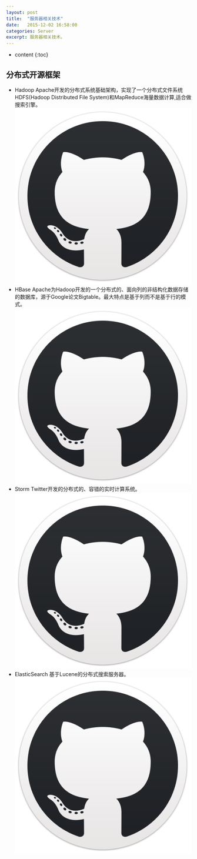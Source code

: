 ```yaml
---
layout: post
title:  "服务器相关技术"
date:   2015-12-02 16:58:00
categories: Server
excerpt: 服务器相关技术。
---
```


* content
{:toc}

## 分布式开源框架
- Hadoop Apache开发的分布式系统基础架构，实现了一个分布式文件系统HDFS(Hadoop Distributed File System)和MapReduce海量数据计算,适合做搜索引擎。   [![github][1]](https://github.com/apache/hadoop)
- HBase Apache为Hadoop开发的一个分布式的、面向列的非结构化数据存储的数据库，源于Google论文Bigtable。最大特点是基于列而不是基于行的模式。   [![github][1]](https://github.com/apache/hbase)
- Storm Twitter开发的分布式的、容错的实时计算系统。   [![github][1]](https://github.com/apache/storm)
- ElasticSearch 基于Lucene的分布式搜索服务器。   [![github][1]](https://github.com/elastic/elasticsearch)

[1]: /img/github.png
